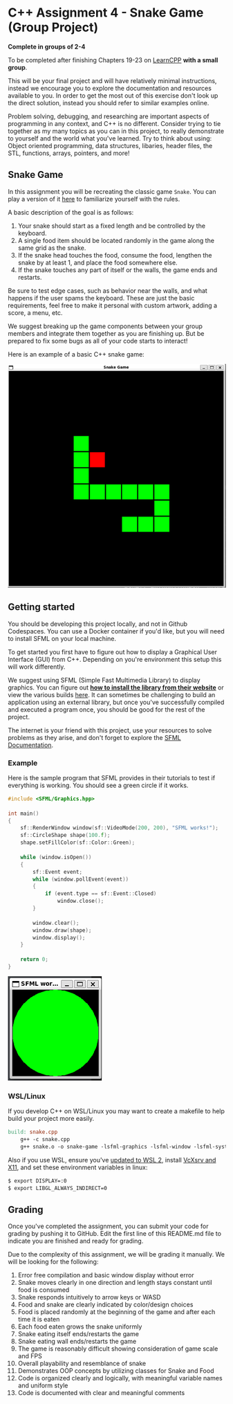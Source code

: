 # C++ Assignment 4 - Snake Game (Group Project)

**Complete in groups of 2-4**

To be completed after finishing Chapters 19-23 on [LearnCPP](https://www.learncpp.com/) **with a small group**.

This will be your final project and will have relatively minimal instructions, instead we encourage you to explore the documentation and resources available to you. In order to get the most out of this exercise don't look up the direct solution, instead you should refer to similar examples online.

Problem solving, debugging, and researching are important aspects of programming in any context, and C++ is no different.
Consider trying to tie together as my many topics as you can in this project, to really demonstrate to yourself and the world what you've learned. Try to think about using: Object oriented programming, data structures, libaries, header files, the STL, functions, arrays, pointers, and more!

## Snake Game

In this assignment you will be recreating the classic game `Snake`. You can play a version of it [here](https://patorjk.com/games/snake/) to familiarize yourself with the rules.

A basic description of the goal is as follows:

1. Your snake should start as a fixed length and be controlled by the keyboard.
2. A single food item should be located randomly in the game along the same grid as the snake.
3. If the snake head touches the food, consume the food, lengthen the snake by at least 1, and place the food somewhere else.
4. If the snake touches any part of itself or the walls, the game ends and restarts.

Be sure to test edge cases, such as behavior near the walls, and what happens if the user spams the keyboard.
These are just the basic requirements, feel free to make it personal with custom artwork, adding a score, a menu, etc.

We suggest breaking up the game components between your group members and integrate them together as you are finishing up. But be prepared to fix some bugs as all of your code starts to interact!

Here is an example of a basic C++ snake game:

![Merge Sort Diagram](./snake.png)

## Getting started

You should be developing this project locally, and not in Github Codespaces. You can use a Docker container if you'd like, but you will need to install SFML on your local machine.

To get started you first have to figure out how to display a Graphical User Interface (GUI) from C++. Depending on you're environment this setup this will work differently.

We suggest using SFML (Simple Fast Multimedia Library) to display graphics. You can figure out **[how to install the library from their website](https://www.sfml-dev.org/tutorials/2.5/)** or view the various builds [here](https://www.sfml-dev.org/download/sfml/2.6.0/). It can sometimes be challenging to build an application using an external library, but once you've successfully compiled and executed a program once, you should be good for the rest of the project.

The internet is your friend with this project, use your resources to solve problems as they arise, and don't forget to explore the [SFML Documentation](https://www.sfml-dev.org/documentation/2.6.0/).

### Example

Here is the sample program that SFML provides in their tutorials to test if everything is working. You should see a green circle if it works.

```c++
#include <SFML/Graphics.hpp>

int main()
{
    sf::RenderWindow window(sf::VideoMode(200, 200), "SFML works!");
    sf::CircleShape shape(100.f);
    shape.setFillColor(sf::Color::Green);

    while (window.isOpen())
    {
        sf::Event event;
        while (window.pollEvent(event))
        {
            if (event.type == sf::Event::Closed)
                window.close();
        }

        window.clear();
        window.draw(shape);
        window.display();
    }

    return 0;
}
```

![SFML Demo Program](./sfml.png)

### WSL/Linux

If you develop C++ on WSL/Linux you may want to create a makefile to help build your project more easily.

```makefile
build: snake.cpp
	g++ -c snake.cpp
	g++ snake.o -o snake-game -lsfml-graphics -lsfml-window -lsfml-system
```

Also if you use WSL, ensure you've [updated to WSL 2](https://learn.microsoft.com/en-us/windows/wsl/install#upgrade-version-from-wsl-1-to-wsl-2), install [VcXsrv and X11](https://sourceforge.net/projects/vcxsrv/),
and set these environment variables in linux:

```bash
$ export DISPLAY=:0
$ export LIBGL_ALWAYS_INDIRECT=0
```

## Grading

Once you've completed the assignment, you can submit your code for grading by pushing it to GitHub. Edit the first line of this README.md file to indicate you are finished and ready for grading.

Due to the complexity of this assignment, we will be grading it manually. We will be looking for the following:

1. Error free compilation and basic window display without error
1. Snake moves clearly in one direction and length stays constant until food is consumed
1. Snake responds intuitively to arrow keys or WASD
1. Food and snake are clearly indicated by color/design choices
1. Food is placed randomly at the beginning of the game and after each time it is eaten
1. Each food eaten grows the snake uniformly
1. Snake eating itself ends/restarts the game
1. Snake eating wall ends/restarts the game
1. The game is reasonably difficult showing consideration of game scale and FPS
1. Overall playability and resemblance of snake
1. Demonstrates OOP concepts by utilizing classes for Snake and Food
1. Code is organized clearly and logically, with meaningful variable names and uniform style
1. Code is documented with clear and meaningful comments
